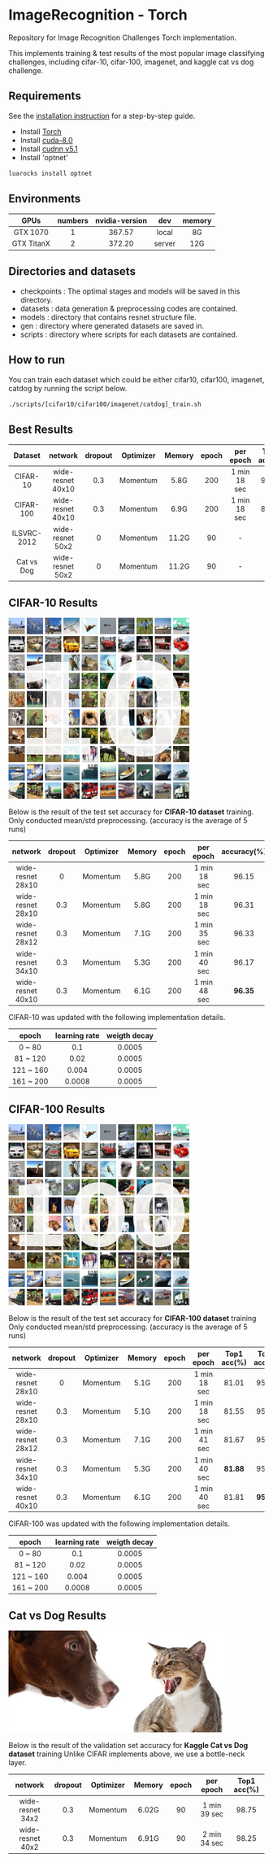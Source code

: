 # ImageRecognition - Torch
Repository for Image Recognition Challenges
Torch implementation.

This implements training & test results of the most popular image classifying challenges, including cifar-10, cifar-100, imagenet, and kaggle cat vs dog challenge.

## Requirements
See the [installation instruction](../INSTALL.md) for a step-by-step guide.
- Install [Torch](http://torch.ch/docs/getting-started.html)
- Install [cuda-8.0](https://developer.nvidia.com/cuda-downloads)
- Install [cudnn v5.1](https://developer.nvidia.com/cudnn)
- Install 'optnet'
```bash
luarocks install optnet
```

## Environments
| GPUs         | numbers | nvidia-version | dev    | memory |
|:------------:|:-------:|:--------------:|:------:|:------:|
| GTX 1070     | 1       | 367.57         | local  |   8G   |
| GTX TitanX   | 2       | 372.20         | server |   12G  |

## Directories and datasets
- checkpoints : The optimal stages and models will be saved in this directory.
- datasets : data generation & preprocessing codes are contained.
- models : directory that contains resnet structure file.
- gen : directory where generated datasets are saved in.
- scripts : directory where scripts for each datasets are contained.

## How to run
You can train each dataset which could be either cifar10, cifar100, imagenet, catdog by running the script below.
```bash
./scripts/[cifar10/cifar100/imagenet/catdog]_train.sh
```

## Best Results
|   Dataset   | network           | dropout | Optimizer| Memory | epoch | per epoch    | Top1 acc(%)|
|:-----------:|:-----------------:|:-------:|----------|:------:|:-----:|:------------:|:----------:|
| CIFAR-10    | wide-resnet 40x10 |   0.3   | Momentum |  5.8G  | 200   | 1 min 18 sec |    96.35   |
| CIFAR-100   | wide-resnet 40x10 |   0.3   | Momentum |  6.9G  | 200   | 1 min 18 sec |    81.81   |
| ILSVRC-2012 | wide-resnet 50x2  |    0    | Momentum |  11.2G |  90   |      -       |     -      |
| Cat vs Dog  | wide-resnet 50x2  |    0    | Momentum |  11.2G |  90   |      -       |     -      |

## CIFAR-10 Results

![alt tag](../GitImage/cifar10_image.png)

Below is the result of the test set accuracy for **CIFAR-10 dataset** training.
Only conducted mean/std preprocessing. (accuracy is the average of 5 runs)

| network           | dropout | Optimizer| Memory | epoch | per epoch    | accuracy(%) |
|:-----------------:|:-------:|----------|:------:|:-----:|:------------:|:-----------:|
| wide-resnet 28x10 |    0    | Momentum |  5.8G  | 200   | 1 min 18 sec |    96.15    |
| wide-resnet 28x10 |   0.3   | Momentum |  5.8G  | 200   | 1 min 18 sec |    96.31    |
| wide-resnet 28x12 |   0.3   | Momentum |  7.1G  | 200   | 1 min 35 sec |    96.33    |
| wide-resnet 34x10 |   0.3   | Momentum |  5.3G  | 200   | 1 min 40 sec |    96.17    |
| wide-resnet 40x10 |   0.3   | Momentum |  6.1G  | 200   | 1 min 48 sec |  **96.35**  |

CIFAR-10 was updated with the following implementation details.

|   epoch   | learning rate |  weigth decay |
|:---------:|:-------------:|:-------------:|
|   0 ~ 80  |      0.1      |     0.0005    |
|  81 ~ 120 |      0.02     |     0.0005    |
| 121 ~ 160 |     0.004     |     0.0005    |
| 161 ~ 200 |     0.0008    |     0.0005    |



## CIFAR-100 Results

![alt tag](../GitImage/cifar100_image.png)

Below is the result of the test set accuracy for **CIFAR-100 dataset** training
Only conducted mean/std preprocessing. (accuracy is the average of 5 runs)

| network           | dropout | Optimizer| Memory | epoch | per epoch    | Top1 acc(%)| Top5 acc(%) |
|:-----------------:|:-------:|----------|:------:|:-----:|:------------:|:----------:|:-----------:|
| wide-resnet 28x10 |    0    | Momentum |  5.1G  | 200   | 1 min 18 sec |   81.01    |    95.44    |
| wide-resnet 28x10 |   0.3   | Momentum |  5.1G  | 200   | 1 min 18 sec |   81.55    |    95.44    |
| wide-resnet 28x12 |   0.3   | Momentum |  7.1G  | 200   | 1 min 41 sec |   81.67    |    95.43    |
| wide-resnet 34x10 |   0.3   | Momentum |  5.3G  | 200   | 1 min 40 sec | **81.88**  |    95.45    |
| wide-resnet 40x10 |   0.3   | Momentum |  6.1G  | 200   | 1 min 40 sec |   81.81    |  **95.47**  |


CIFAR-100 was updated with the following implementation details.

|   epoch   | learning rate |  weigth decay |
|:---------:|:-------------:|:-------------:|
|   0 ~ 80  |      0.1      |     0.0005    |
|  81 ~ 120 |      0.02     |     0.0005    |
| 121 ~ 160 |     0.004     |     0.0005    |
| 161 ~ 200 |     0.0008    |     0.0005    |



## Cat vs Dog Results

![alt tag](../GitImage/catdog.png)

Below is the result of the validation set accuracy for **Kaggle Cat vs Dog dataset** training
Unlike CIFAR implements above, we use a bottle-neck layer.

| network           | dropout | Optimizer| Memory | epoch | per epoch     | Top1 acc(%)|
|:-----------------:|:-------:|----------|:------:|:-----:|:-------------:|:----------:|
| wide-resnet 34x2  |   0.3   | Momentum | 6.02G  |  90   | 1 min 39 sec  |    98.75   |
| wide-resnet 40x2  |   0.3   | Momentum | 6.91G  |  90   | 2 min 34 sec  |    98.25   |
